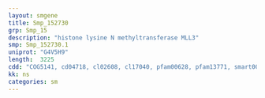 ```yaml
---
layout: smgene
title: Smp_152730
grp: Smp_15
description: "histone lysine N methyltransferase MLL3"
smp: Smp_152730.1
uniprot: "G4V5H9"
length:  3225
cdd: "COG5141, cd04718, cl02608, cl17040, pfam00628, pfam13771, smart00249"
kk: ns
categories: sm
---
```

